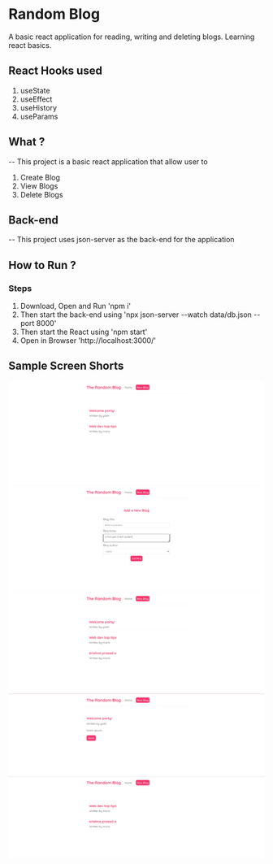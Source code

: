 # Random Blog
A basic react application for reading, writing and deleting blogs.
Learning react basics.
 ## React Hooks used
1. useState
2. useEffect
3. useHistory
4. useParams
## What ?
-- This project is a basic react application that allow user to
1. Create Blog
2. View Blogs
3. Delete Blogs
## Back-end
-- This project uses json-server as the back-end for the application
## How to Run ?
### Steps
1. Download, Open and Run 'npm i'
2. Then start the back-end using 'npx json-server --watch data/db.json --port 8000'
3. Then start the React using 'npm start'
4. Open in Browser 'http://localhost:3000/'
## Sample Screen Shorts
![alt text](https://github.com/krishna-kpa/Random-Blog/blob/main/sample%20ss/1.png)
![alt text](https://github.com/krishna-kpa/Random-Blog/blob/main/sample%20ss/2.png)
![alt text](https://github.com/krishna-kpa/Random-Blog/blob/main/sample%20ss/3.png)
![alt text](https://github.com/krishna-kpa/Random-Blog/blob/main/sample%20ss/4.png)
![alt text](https://github.com/krishna-kpa/Random-Blog/blob/main/sample%20ss/5.png)

